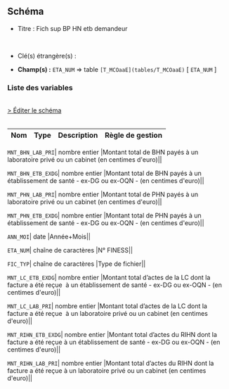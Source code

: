 ## Schéma


- Titre : Fich sup BP HN etb demandeur
<br />



- Clé(s) étrangère(s) : <br />

- **Champ(s) :** `ETA_NUM`
  => table `[T_MCOaaE](tables/T_MCOaaE)` [ `ETA_NUM` ]<br />

 
### Liste des variables
<br />
<div>
    <a href="https://gitlab.com/healthdatahub/applications-du-hdh/schema-snds/-/tree/master/schemas/PMSI MCO/T_MCOaaSUP_BPHNC.json"
       target="_blank" rel="noopener noreferrer">> Éditer le schéma</a>
</div>
<br />

Nom | Type | Description | Règle de gestion
-|-|-|-



`MNT_BHN_LAB_PRI`| nombre entier |Montant total de BHN payés à un laboratoire privé ou un cabinet (en centimes d'euro)||

`MNT_BHN_ETB_EXDG`| nombre entier |Montant total de BHN payés à un établissement de santé - ex-DG ou ex-OQN - (en centimes d'euro)||

`MNT_PHN_LAB_PRI`| nombre entier |Montant total de PHN payés à un laboratoire privé ou un cabinet (en centimes d'euro)||

`MNT_PHN_ETB_EXDG`| nombre entier |Montant total de PHN payés à un établissement de santé - ex-DG ou ex-OQN - (en centimes d'euro)||

`ANN_MOI`| date |Année+Mois||

`ETA_NUM`| chaîne de caractères |N° FINESS||

`FIC_TYP`| chaîne de caractères |Type de fichier||

`MNT_LC_ETB_EXDG`| nombre entier |Montant total d’actes de la LC dont la facture a été reçue  à un établissement de santé - ex-DG ou ex-OQN - (en centimes d'euro)||

`MNT_LC_LAB_PRI`| nombre entier |Montant total d’actes de la LC dont la facture a été reçue  à un laboratoire privé ou un cabinet (en centimes d'euro)||

`MNT_RIHN_ETB_EXDG`| nombre entier |Montant total d’actes du RIHN dont la facture a été reçue à un établissement de santé - ex-DG ou ex-OQN - (en centimes d'euro)||

`MNT_RIHN_LAB_PRI`| nombre entier |Montant total d’actes du RIHN dont la facture a été reçue à un laboratoire privé ou un cabinet (en centimes d'euro)||
